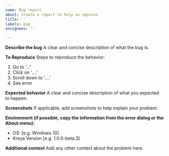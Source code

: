 ```yaml
---
name: Bug report
about: Create a report to help us improve
title: ''
labels: bug
assignees: ''

---
```


**Describe the bug**
A clear and concise description of what the bug is.

**To Reproduce**
Steps to reproduce the behavior:
1. Go to '...'
2. Click on '....'
3. Scroll down to '....'
4. See error

**Expected behavior**
A clear and concise description of what you expected to happen.

**Screenshots**
If applicable, add screenshots to help explain your problem.

**Environment (if possible, copy the information from the error dialog or the About menu):**
 - OS: [e.g. Windows 10]
 - Kreya Version [e.g. 1.0.0-beta.3]

**Additional context**
Add any other context about the problem here.
